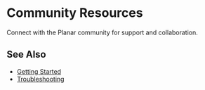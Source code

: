 <!--
title: "Community Resources"
category: "resources"
difficulty: "beginner"
topics: [community, support]
last_updated: "2025-10-04"
-->

# Community Resources

Connect with the Planar community for support and collaboration.

## See Also
- [Getting Started](../getting-started/index.md)
- [Troubleshooting](../troubleshooting/index.md)
